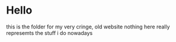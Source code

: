 # Hello
this is the folder for my very cringe, old website
nothing here really represemts the stuff i do nowadays
